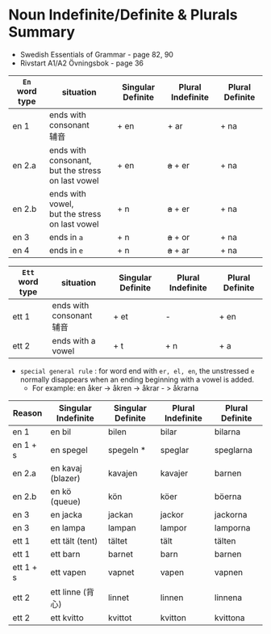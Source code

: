# Noun Indefinite/Definite & Plurals Summary

- Swedish Essentials of Grammar - page 82, 90
- Rivstart A1/A2 Övningsbok - page 36

| `En` word type | situation                                              | Singular Definite | Plural Indefinite | Plural Definite |
|----------------|--------------------------------------------------------|------------------|---------------|-----------------|
| en 1           | ends with consonant <br> 辅音                            | + en             | + ar          | + na            |
| en 2.a         | ends with consonant, <br> but the stress on last vowel | + en             | ~~a~~ + er    | + na            |
| en 2.b         | ends with vowel, <br> but the stress on last vowel     | + n              | ~~a~~ + er    | + na            |
| en 3           | ends in `a`                                            | + n              | ~~a~~ + or    | + na            |
| en 4           | ends in `e`                                            | + n              | ~~a~~ + ar    | + na            |

| `Ett` word type | situation                                             | Singular Definite | Plural Indefinite | Plural Definite |
|-----------------|-------------------------------------------------------|-------------------|-------------------|-----------------|
| ett 1           | ends with consonant <br> 辅音                           | + et              | -                 | + en            |
| ett 2           | ends with a vowel                                     | + t               | + n               | + a             |

* `special general rule` : for word end with `er, el, en`, the unstressed `e` normally disappears when
an ending beginning with a vowel is added.
  * For example: en åker -> åkren -> åkrar - > åkrarna

| Reason    | Singular Indefinite | Singular Definite | Plural Indefinite | Plural Definite |
|-----------|---------------------|-------------------|-------------------|-----------------|
| en 1      | en bil              | bilen             | bilar             | bilarna         |
| en 1 + s  | en spegel           | spegeln *         | speglar           | speglarna       |
| en 2.a    | en kavaj (blazer)   | kavajen           | kavajer           | barnen          |
| en 2.b    | en kö (queue)       | kön               | köer              | böerna          |
| en 3      | en jacka            | jackan            | jackor            | jackorna        |
| en 3      | en lampa            | lampan            | lampor            | lamporna        |
| ett 1     | ett tält (tent)     | tältet            | tält              | tälten          |
| ett 1     | ett barn            | barnet            | barn              | barnen          |
| ett 1 + s | ett vapen           | vapnet            | vapen             | vapnen          |
| ett 2     | ett linne (背心)      | linnet            | linnen            | linnena         |
| ett 2     | ett kvitto          | kvittot           | kvitton           | kvittona        |

